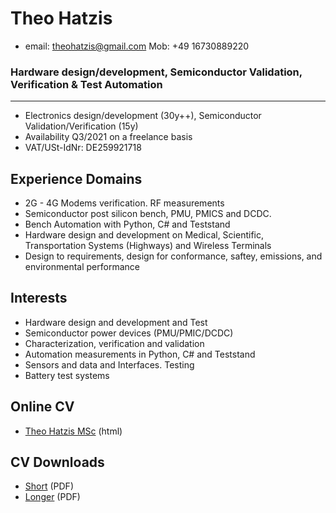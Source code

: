 # Theo Hatzis 

* email: theohatzis@gmail.com		Mob: +49 16730889220
 

### Hardware design/development, Semiconductor Validation, Verification & Test Automation
----------------------------------------
* Electronics design/development (30y++), Semiconductor Validation/Verification (15y)
* Availability Q3/2021 on a freelance basis 
* VAT/USt-IdNr: DE259921718

## Experience Domains
* 2G - 4G Modems verification. RF measurements 
* Semiconductor post silicon bench, PMU, PMICS and DCDC. 
* Bench Automation with Python, C# and Teststand 
* Hardware design and development on Medical, Scientific, Transportation Systems (Highways) and Wireless Terminals
* Design to requirements, design for conformance, saftey, emissions, and environmental performance 

## Interests

* Hardware design and development and Test
* Semiconductor power devices (PMU/PMIC/DCDC) 
* Characterization, verification and validation
* Automation measurements in Python, C# and Teststand
* Sensors and data and Interfaces. Testing  
* Battery test systems 


## Online  CV

* [Theo Hatzis MSc](docs/Theo_Hatzis_3.html) (html)

## CV Downloads

* [Short](docs\Theo_Hatzis_3.pdf) (PDF)
* [Longer](docs\Theo_Hatzis_2.pdf) (PDF)

